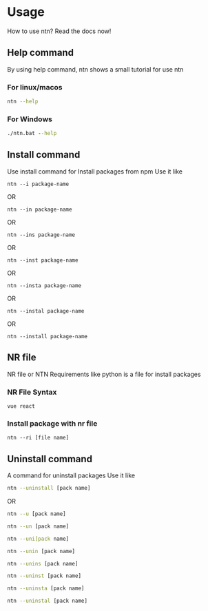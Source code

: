 # Usage
How to use ntn? Read the docs now!
## Help command
By using help command, ntn shows a small tutorial for use ntn
### For linux/macos
```bash
ntn --help
```
### For Windows
```cmd
./ntn.bat --help
```
## Install command
Use install command for Install packages from npm
Use it like
<p align="center">

```
ntn --i package-name
```    

</p>
OR
<p align="center">

```
ntn --in package-name
```    

</p>
OR
<p align="center">

```
ntn --ins package-name
```    

</p>
OR
<p align="center">

```
ntn --inst package-name
```    

</p>
OR
<p align="center">

```
ntn --insta package-name
```    

</p>
OR
<p align="center">

```
ntn --instal package-name
```    

</p>
OR
<p align="center">

```
ntn --install package-name
```    

</p>

## NR file
NR file or NTN Requirements like python is a file for install packages
### NR File Syntax
```
vue react
```
### Install package with nr file
```
ntn --ri [file name]
```
## Uninstall command
A command for uninstall packages
Use it like
```bash
ntn --uninstall [pack name]
```
OR
```bash
ntn --u [pack name]
```
```bash
ntn --un [pack name]
```
```bash
ntn --uni[pack name]
```
```bash
ntn --unin [pack name]
```
```bash
ntn --unins [pack name]
```
```bash
ntn --uninst [pack name]
```
```bash
ntn --uninsta [pack name]
```
```bash
ntn --uninstal [pack name]
```